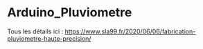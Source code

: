 # Arduino_Pluviometre
 
Tous les détails ici : https://www.sla99.fr/2020/06/06/fabrication-pluviometre-haute-precision/